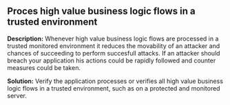 
Proces high value business logic flows in a trusted environment
-------

**Description:**
Whenever high value business logic flows are processed in a trusted monitored environment it reduces the movability of an attacker and chances of succeeding to perform succesfull attacks. If an attacker should breach your application his actions could be rapidly followed and counter measures could be taken.


**Solution:**
Verify the application processes or verifies all high value business logic flows in a trusted environment, such as on a protected and monitored server.

	